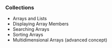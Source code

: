 ### Collections

- Arrays and Lists
- Displaying Array Members
- Searching Arrays
- Sorting Arrays
- Multidimensional Arrays (advanced concept)
